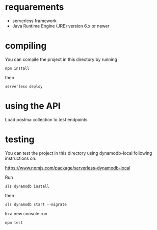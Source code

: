 <!--
title: MEMBER
description: This example deploy a serverless API with TypeScript and DynamoDB.
-->
# requarements
* serverless framework
* Java Runtime Engine (JRE) version 6.x or newer

# compiling

You can compile the project in this directory by running

`npm install`

then

`serverless deploy`

# using the API

Load postma collection to test endpoints

# testing

You can test the project in this directory using dynamodb-local following instructions on:

https://www.npmjs.com/package/serverless-dynamodb-local

Run

`sls dynamodb install`

then

`sls dynamodb start --migrate`

In a new console run

`npm test`